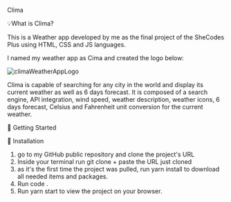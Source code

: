 Clima



💡What is Clima?

This is a Weather app developed by me as the final project of the SheCodes Plus using HTML, CSS and JS languages.

I named my weather app as Cima and created the logo below:

![climaWeatherAppLogo](https://user-images.githubusercontent.com/94420979/192433132-2e400e6d-19b1-4e01-a0c0-f972ae6825c5.png)

Clima is capable of searching for any city in the world and display its current weather as well as 6 days forecast. 
It is composed of a search engine, API integration, wind speed, weather description, weather icons, 6 days forecast, Celsius and Fahrenheit unit conversion for the current weather.





🤸 Getting Started


💾 Installation

1) go to my GitHub public repository and clone the project's URL
2) Inside your terminal run git clone + paste the URL just cloned
3) as it's the first time the project was pulled, run yarn install to download all needed items and packages.
4) Run code .
5) Run yarn start to view the project on your browser.



